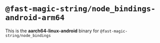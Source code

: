 # `@fast-magic-string/node_bindings-android-arm64`

This is the **aarch64-linux-android** binary for
`@fast-magic-string/node_bindings`
